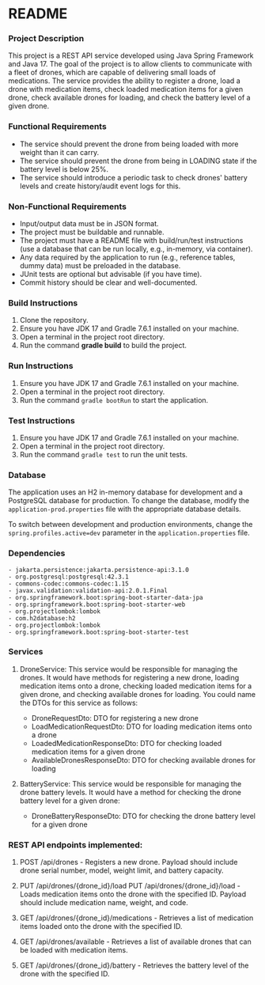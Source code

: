 # README

### Project Description

This project is a REST API service developed using Java Spring Framework and Java 17. The goal of the project is to allow clients to communicate with a fleet of drones, which are capable of delivering small loads of medications. The service provides the ability to register a drone, load a drone with medication items, check loaded medication items for a given drone, check available drones for loading, and check the battery level of a given drone.

### Functional Requirements

- The service should prevent the drone from being loaded with more weight than it can carry.
- The service should prevent the drone from being in LOADING state if the battery level is below 25%.
- The service should introduce a periodic task to check drones' battery levels and create history/audit event logs for this.

### Non-Functional Requirements

- Input/output data must be in JSON format.
- The project must be buildable and runnable.
- The project must have a README file with build/run/test instructions (use a database that can be run locally, e.g., in-memory, via container).
- Any data required by the application to run (e.g., reference tables, dummy data) must be preloaded in the database.
- JUnit tests are optional but advisable (if you have time).
- Commit history should be clear and well-documented.


### Build Instructions

1. Clone the repository.
2. Ensure you have JDK 17 and Gradle 7.6.1 installed on your machine.
3. Open a terminal in the project root directory.
4. Run the command **gradle build** to build the project.


### Run Instructions

1. Ensure you have JDK 17 and Gradle 7.6.1 installed on your machine.
2. Open a terminal in the project root directory.
3. Run the command `gradle bootRun` to start the application.


### Test Instructions

1. Ensure you have JDK 17 and Gradle 7.6.1 installed on your machine.
2. Open a terminal in the project root directory.
3. Run the command `gradle test` to run the unit tests.


### Database

The application uses an H2 in-memory database for development and a PostgreSQL database for production. To change the database, modify the `application-prod.properties` file with the appropriate database details.

To switch between development and production environments, change the `spring.profiles.active=dev` parameter in the `application.properties` file.

### Dependencies

    - jakarta.persistence:jakarta.persistence-api:3.1.0
    - org.postgresql:postgresql:42.3.1
    - commons-codec:commons-codec:1.15
    - javax.validation:validation-api:2.0.1.Final
    - org.springframework.boot:spring-boot-starter-data-jpa
    - org.springframework.boot:spring-boot-starter-web
    - org.projectlombok:lombok
    - com.h2database:h2
    - org.projectlombok:lombok
    - org.springframework.boot:spring-boot-starter-test







### Services

1. DroneService: This service would be responsible for managing the drones. It would have methods for registering a new drone, loading medication items onto a drone, checking loaded medication items for a given drone, and checking available drones for loading. You could name the DTOs for this service as follows:

    - DroneRequestDto: DTO for registering a new drone
    - LoadMedicationRequestDto: DTO for loading medication items onto a drone
    - LoadedMedicationResponseDto: DTO for checking loaded medication items for a given drone
    - AvailableDronesResponseDto: DTO for checking available drones for loading

2. BatteryService: This service would be responsible for managing the drone battery levels. It would have a method for checking the drone battery level for a given drone:
     - DroneBatteryResponseDto: DTO for checking the drone battery level for a given drone


### REST API endpoints implemented:

1. POST /api/drones - Registers a new drone. Payload should include drone serial number, model, weight limit, and battery capacity.

2. PUT /api/drones/{drone_id}/load PUT /api/drones/{drone_id}/load - Loads medication items onto the drone with the specified ID. Payload should include medication name, weight, and code.

3. GET /api/drones/{drone_id}/medications - Retrieves a list of medication items loaded onto the drone with the specified ID.

4. GET /api/drones/available - Retrieves a list of available drones that can be loaded with medication items.

5. GET /api/drones/{drone_id}/battery - Retrieves the battery level of the drone with the specified ID.